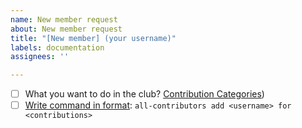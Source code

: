 ```yaml
---
name: New member request
about: New member request
title: "[New member] (your username)"
labels: documentation
assignees: ''

---
```


- [ ] What you want to do in the club? [Contribution Categories](https://github.com/vas3k-sandbox/contributors/blob/master/docs/emoji-key.md))
- [ ] [Write command  in format](https://allcontributors.org/docs/en/bot/usage): `all-contributors add <username> for <contributions>`

<!-- Available types: code, backend, frontend, bot, devops, security, doc, review, test, bug, maintenance, design, content, eventOrganizing, financial, question, ideas, mentoring, projectManagement-->
